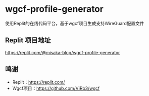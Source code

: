 # wgcf-profile-generator

使用Replit的在线代码平台，基于wgcf项目生成支持WireGuard配置文件

## Replit 项目地址

https://replit.com/@misaka-blog/wgcf-profile-generator

## 鸣谢

* Replit：https://replit.com/
* Wgcf项目：https://github.com/ViRb3/wgcf

